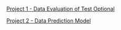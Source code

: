 [Project 1 - Data Evaluation of Test Optional](https://github.com/yangshiteng/Data-Science-Learning-Path/blob/main/files/project/project%201.md)

[Project 2 - Data Prediction Model]()
